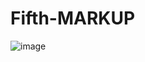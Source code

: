# Fifth-MARKUP
![image](https://user-images.githubusercontent.com/113387069/193506298-c9093a47-39f7-42e2-ae38-9aec168d8271.png)
